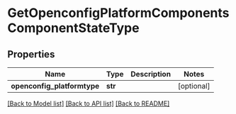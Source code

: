 # GetOpenconfigPlatformComponentsComponentStateType

## Properties
Name | Type | Description | Notes
------------ | ------------- | ------------- | -------------
**openconfig_platformtype** | **str** |  | [optional] 

[[Back to Model list]](../README.md#documentation-for-models) [[Back to API list]](../README.md#documentation-for-api-endpoints) [[Back to README]](../README.md)


